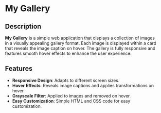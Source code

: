 # My Gallery

## Description

**My Gallery** is a simple web application that displays a collection of images in a visually appealing gallery format. Each image is displayed within a card that reveals the image caption on hover. The gallery is fully responsive and features smooth hover effects to enhance the user experience.

## Features

- **Responsive Design**: Adapts to different screen sizes.
- **Hover Effects**: Reveals image captions and applies transformations on hover.
- **Grayscale Filter**: Applied to images and removed on hover.
- **Easy Customization**: Simple HTML and CSS code for easy customization.
